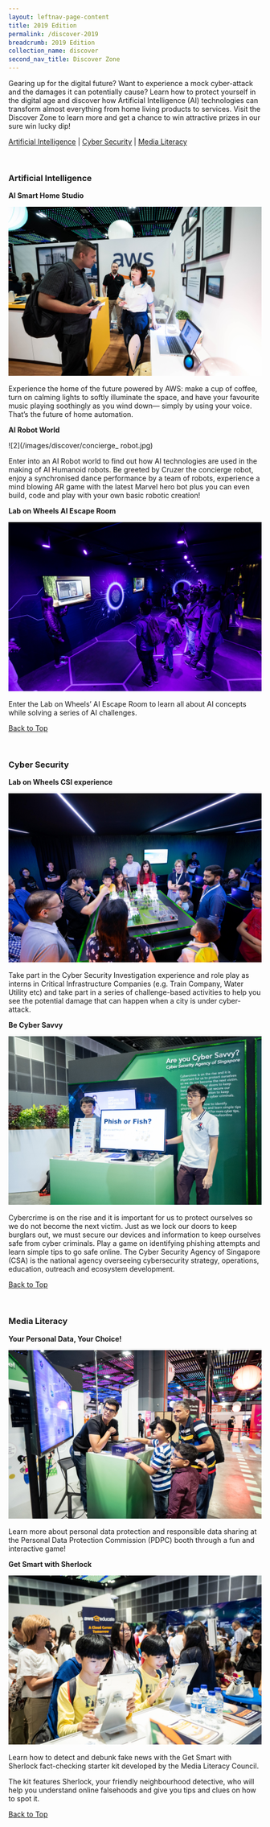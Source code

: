 ```yaml
---
layout: leftnav-page-content
title: 2019 Edition
permalink: /discover-2019
breadcrumb: 2019 Edition
collection_name: discover
second_nav_title: Discover Zone
---
```

Gearing up for the digital future? Want to experience a mock cyber-attack and the damages it can potentially cause? Learn how to protect yourself in the digital age and discover how Artificial Intelligence (AI) technologies can transform almost everything from home living products to services. Visit the Discover Zone to learn more and get a chance to win attractive prizes in our sure win lucky dip! 

<a name="top"></a>
[Artificial Intelligence](#1) | [Cyber Security](#2) | [Media Literacy](#3)

<a name="1"></a><br>
### **Artificial Intelligence**

**AI Smart Home Studio**<br>

![1](/images/discover/discover1.jpg)

Experience the home of the future powered by AWS: make a cup of coffee, turn on calming lights to softly illuminate the space, and have your favourite music playing soothingly as you wind down— simply by using your voice. That’s the future of home automation.

**AI Robot World**<br>

![2](/images/discover/concierge_ robot.jpg)

Enter into an AI Robot world to find out how AI technologies are used in the making of AI Humanoid robots. Be greeted by Cruzer the concierge robot, enjoy a synchronised dance performance by a team of robots, experience a mind blowing AR game with the latest Marvel hero bot plus you can even build, code and play with your own basic robotic creation!

**Lab on Wheels AI Escape Room**<br>

![3](/images/discover/csi-experience.jpg)

Enter the Lab on Wheels’ AI Escape Room to learn all about AI concepts while solving a series of AI challenges.

[Back to Top](#top)

<a name="2"></a><br>
### **Cyber Security**

**Lab on Wheels CSI experience**<br>

![4](/images/discover/discover4.jpg)

Take part in the Cyber Security Investigation experience and role play as interns in Critical Infrastructure Companies (e.g. Train Company, Water Utility etc) and take part in a series of challenge-based activities to help you see the potential damage that can happen when a city is under cyber-attack.

**Be Cyber Savvy**<br>

![7](/images/discover/discover7.jpg)

Cybercrime is on the rise and it is important for us to protect ourselves so we do not become the next victim. Just as we lock our doors to keep burglars out, we must secure our devices and information to keep ourselves safe from cyber criminals. Play a game on identifying phishing attempts and learn simple tips to go safe online. The Cyber Security Agency of Singapore (CSA) is the national agency overseeing cybersecurity strategy, operations, education, outreach and ecosystem development.

[Back to Top](#top)

<a name="3"></a><br>
### **Media Literacy**

**Your Personal Data, Your Choice!**<br>

![5](/images/discover/discover5.jpg)

Learn more about personal data protection and responsible data sharing at the Personal Data Protection Commission (PDPC) booth through a fun and interactive game!

**Get Smart with Sherlock**<br>

![6](/images/discover/discover-6.jpg)

Learn how to detect and debunk fake news with the Get Smart with Sherlock fact-checking starter kit developed by the Media Literacy Council.

The kit features Sherlock, your friendly neighbourhood detective, who will help you understand online falsehoods and give you tips and clues on how to spot it.

[Back to Top](#top)

